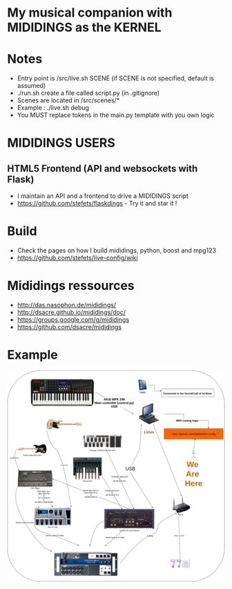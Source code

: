 # My musical companion with MIDIDINGS as the KERNEL

# Notes
* Entry point is /src/live.sh SCENE (if SCENE is not specified, default is assumed)
* ./run.sh create a file called script.py (in .gitignore)
* Scenes are located in /src/scenes/*
* Example : ./live.sh debug
* You MUST replace tokens in the main.py template with you own logic

# MIDIDINGS USERS
## HTML5 Frontend (API and websockets with Flask)
* I maintain an API and a frontend to drive a MIDIDINGS script
* https://github.com/stefets/flaskdings - Try it and star it !

# Build
* Check the pages on how I build mididings, python, boost and mpg123
* https://github.com/stefets/live-config/wiki

# Mididings ressources
* http://das.nasophon.de/mididings/
* http://dsacre.github.io/mididings/doc/
* https://groups.google.com/g/mididings
* https://github.com/dsacre/mididings

# Example
<img src="/doc/live-config.png" />
